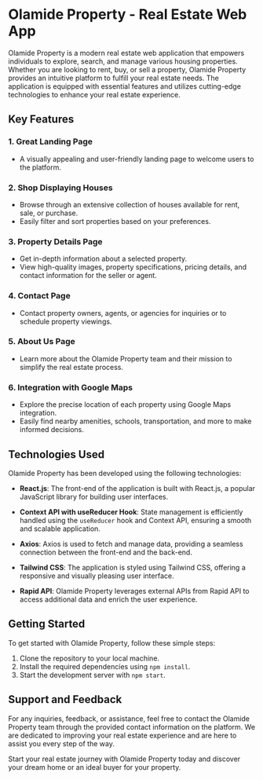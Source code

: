 # Olamide Property - Real Estate Web App

Olamide Property is a modern real estate web application that empowers individuals to explore, search, and manage various housing properties. Whether you are looking to rent, buy, or sell a property, Olamide Property provides an intuitive platform to fulfill your real estate needs. The application is equipped with essential features and utilizes cutting-edge technologies to enhance your real estate experience.

## Key Features

### 1. Great Landing Page
   - A visually appealing and user-friendly landing page to welcome users to the platform.

### 2. Shop Displaying Houses
   - Browse through an extensive collection of houses available for rent, sale, or purchase.
   - Easily filter and sort properties based on your preferences.

### 3. Property Details Page
   - Get in-depth information about a selected property.
   - View high-quality images, property specifications, pricing details, and contact information for the seller or agent.

### 4. Contact Page
   - Contact property owners, agents, or agencies for inquiries or to schedule property viewings.

### 5. About Us Page
   - Learn more about the Olamide Property team and their mission to simplify the real estate process.

### 6. Integration with Google Maps
   - Explore the precise location of each property using Google Maps integration.
   - Easily find nearby amenities, schools, transportation, and more to make informed decisions.

## Technologies Used

Olamide Property has been developed using the following technologies:

- **React.js**: The front-end of the application is built with React.js, a popular JavaScript library for building user interfaces.

- **Context API with useReducer Hook**: State management is efficiently handled using the `useReducer` hook and Context API, ensuring a smooth and scalable application.

- **Axios**: Axios is used to fetch and manage data, providing a seamless connection between the front-end and the back-end.

- **Tailwind CSS**: The application is styled using Tailwind CSS, offering a responsive and visually pleasing user interface.

- **Rapid API**: Olamide Property leverages external APIs from Rapid API to access additional data and enrich the user experience.

## Getting Started

To get started with Olamide Property, follow these simple steps:

1. Clone the repository to your local machine.
2. Install the required dependencies using `npm install`.
3. Start the development server with `npm start`.

## Support and Feedback

For any inquiries, feedback, or assistance, feel free to contact the Olamide Property team through the provided contact information on the platform. We are dedicated to improving your real estate experience and are here to assist you every step of the way.

Start your real estate journey with Olamide Property today and discover your dream home or an ideal buyer for your property.
